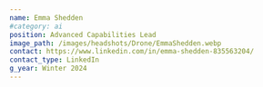 ```yaml
---
name: Emma Shedden
#category: ai
position: Advanced Capabilities Lead
image_path: /images/headshots/Drone/EmmaShedden.webp
contact: https://www.linkedin.com/in/emma-shedden-835563204/
contact_type: LinkedIn
g_year: Winter 2024
---
```

